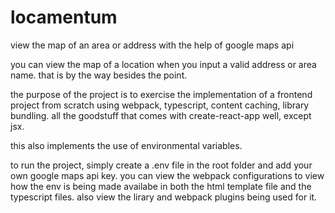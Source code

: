 # locamentum
view the map of an area or address  with the help of google maps api

you can view the map of a location when you input a valid address or area name. that is by the way besides the point.

the purpose of the project is to exercise the implementation of a frontend project from scratch using webpack, typescript, content caching, 
library bundling. all the goodstuff that comes with create-react-app well, except jsx. 

this also implements the use of environmental variables. 

to run the project, simply create a .env file in the root folder and add your own google maps api key. you can view the webpack configurations to view 
how the env is being made availabe in both the  html template file and the typescript files. also view the lirary and webpack plugins being used for it. 
